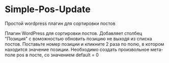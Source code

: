 # Simple-Pos-Update
Простой wordpress плагин для сортировки постов

Плагин WordPress для сортировки постов. Добавляет столбец "Позиция" с воможностью обновить позицию не выходя из списка постов.
Поставьте номер позиции и кликните 2 раза по полю, в котором находится значение позиции.
Необходимо создать произвольное мета-поле pos в посте, со значением default = 0
